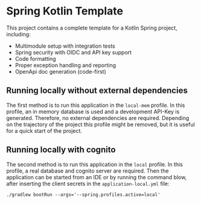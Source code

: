 # Spring Kotlin Template

This project contains a complete template for a Kotlin Spring project, including:
- Multimodule setup with integration tests
- Spring security with OIDC and API key support
- Code formatting
- Proper exception handling and reporting
- OpenApi doc generation (code-first)

## Running locally without external dependencies

The first method is to run this application in the `local-mem` profile. In this profile, an in memory database is used
and a development API-Key is generated. Therefore, no external dependencies are required. Depending on the trajectory
of the project this profile might be removed, but it is useful for a quick start of the project.

## Running locally with cognito
The second method is to run this application in the `local` profile. In this profile, a real database and cognito
server are required. Then the application can be started from an IDE or by running the command blow, after inserting the
client secrets in the `application-local.yml` file:

```shell
./gradlew bootRun --args='--spring.profiles.active=local'
```
